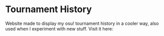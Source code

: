 # Tournament History

Website made to display my osu! tournament history in a cooler way, also used when I experiment with new stuff. Visit it here: